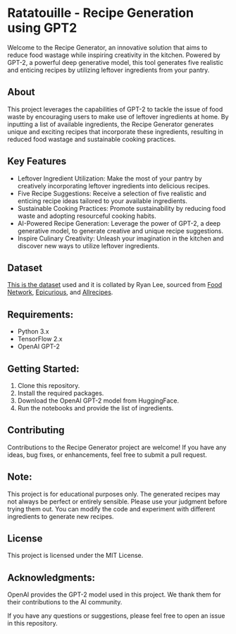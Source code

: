 # Ratatouille - Recipe Generation using GPT2

Welcome to the Recipe Generator, an innovative solution that aims to reduce food wastage while inspiring creativity in the kitchen. Powered by GPT-2, a powerful deep generative model, this tool generates five realistic and enticing recipes by utilizing leftover ingredients from your pantry.

## About
This project leverages the capabilities of GPT-2 to tackle the issue of food waste by encouraging users to make use of leftover ingredients at home. By inputting a list of available ingredients, the Recipe Generator generates unique and exciting recipes that incorporate these ingredients, resulting in reduced food wastage and sustainable cooking practices.

## Key Features
* Leftover Ingredient Utilization: Make the most of your pantry by creatively incorporating leftover ingredients into delicious recipes.
* Five Recipe Suggestions: Receive a selection of five realistic and enticing recipe ideas tailored to your available ingredients.
* Sustainable Cooking Practices: Promote sustainability by reducing food waste and adopting resourceful cooking habits.
* AI-Powered Recipe Generation: Leverage the power of GPT-2, a deep generative model, to generate creative and unique recipe suggestions.
* Inspire Culinary Creativity: Unleash your imagination in the kitchen and discover new ways to utilize leftover ingredients.

## Dataset

[This is the dataset](https://eightportions.com/datasets/Recipes/#fn:1) used and it is collated by Ryan Lee, sourced from [Food Network](https://www.foodnetwork.com/), [Epicurious](https://www.epicurious.com/), and [Allrecipes](https://www.allrecipes.com/).

## Requirements:

* Python 3.x
* TensorFlow 2.x
* OpenAI GPT-2

## Getting Started:

  1) Clone this repository. 
  2) Install the required packages. 
  3) Download the OpenAI GPT-2 model from HuggingFace. 
  4) Run the notebooks and provide the list of ingredients. 

## Contributing
Contributions to the Recipe Generator project are welcome! If you have any ideas, bug fixes, or enhancements, feel free to submit a pull request.

## Note:

This project is for educational purposes only.
The generated recipes may not always be perfect or entirely sensible. Please use your judgment before trying them out.
You can modify the code and experiment with different ingredients to generate new recipes.

## License
This project is licensed under the MIT License.

## Acknowledgments:

OpenAI provides the GPT-2 model used in this project. We thank them for their contributions to the AI community.

If you have any questions or suggestions, please feel free to open an issue in this repository.
